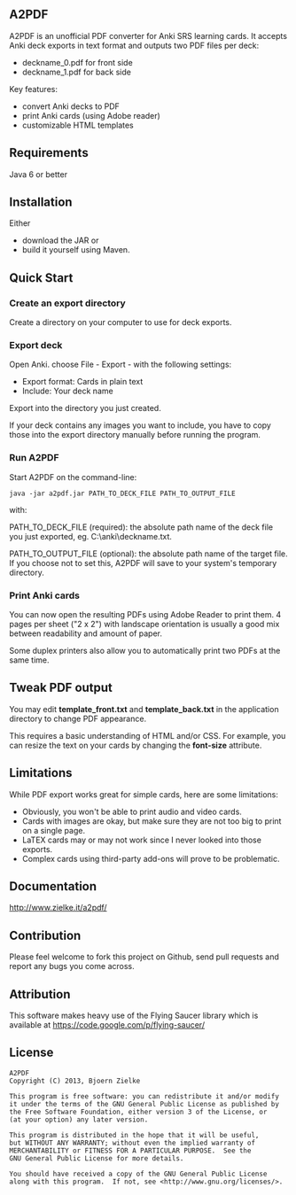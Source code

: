 ## A2PDF

A2PDF is an unofficial PDF converter for Anki SRS learning cards.
It accepts Anki deck exports in text format and outputs two PDF files per deck:

- deckname_0.pdf for front side
- deckname_1.pdf for back side

Key features:

- convert Anki decks to PDF
- print Anki cards (using Adobe reader)
- customizable HTML templates

## Requirements

Java 6 or better

## Installation

Either

- download the JAR or
- build it yourself using Maven.

## Quick Start

### Create an export directory

Create a directory on your computer to use for deck exports.

### Export deck

Open Anki. choose File - Export - with the following settings:

- Export format: Cards in plain text
- Include: Your deck name

Export into the directory you just created.

If your deck contains any images you want to include, you have to copy those
 into the export directory manually before running the program.

### Run A2PDF

Start A2PDF on the command-line:

    java -jar a2pdf.jar PATH_TO_DECK_FILE PATH_TO_OUTPUT_FILE
	
with:

PATH_TO_DECK_FILE (required): the absolute path name of the deck file you just
 exported, eg. C:\anki\deckname.txt.

PATH_TO_OUTPUT_FILE (optional): the absolute path name of the target file.
 If you choose not to set this, A2PDF will save to your system's temporary
 directory.

### Print Anki cards

You can now open the resulting PDFs using Adobe Reader to print them.
 4 pages per sheet ("2 x 2") with landscape orientation is usually a good mix
 between readability and amount of paper.

Some duplex printers also allow you to automatically print two PDFs at the same
 time.

## Tweak PDF output

You may edit **template_front.txt** and **template_back.txt** in the application
 directory to change PDF appearance.

This requires a basic understanding of HTML and/or CSS. For example, you can
 resize the text on your cards by changing the **font-size** attribute.

## Limitations

While PDF export works great for simple cards, here are some limitations:

- Obviously, you won't be able to print audio and video cards.
- Cards with images are okay, but make sure they are not too big to print on a
 single page.
- LaTEX cards may or may not work since I never looked into those exports.
- Complex cards using third-party add-ons will prove to be problematic.

## Documentation

http://www.zielke.it/a2pdf/

## Contribution

Please feel welcome to fork this project on Github, send pull requests and
 report any bugs you come across.

## Attribution

This software makes heavy use of the Flying Saucer library which is available
 at https://code.google.com/p/flying-saucer/

## License

    A2PDF
    Copyright (C) 2013, Bjoern Zielke

    This program is free software: you can redistribute it and/or modify
    it under the terms of the GNU General Public License as published by
    the Free Software Foundation, either version 3 of the License, or
    (at your option) any later version.

    This program is distributed in the hope that it will be useful,
    but WITHOUT ANY WARRANTY; without even the implied warranty of
    MERCHANTABILITY or FITNESS FOR A PARTICULAR PURPOSE.  See the
    GNU General Public License for more details.

    You should have received a copy of the GNU General Public License
    along with this program.  If not, see <http://www.gnu.org/licenses/>.